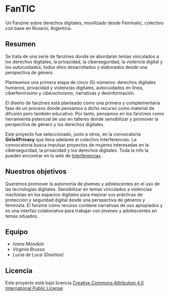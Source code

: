 # FanTIC
Un Fanzine sobre derechos digitales, movilizado desde Feminatic, colectivo con base en Rosario, Argentina.

## Resumen
Se trata de una serie de fanzines donde se abordarán temas vinculados a los derechos digitales, la privacidad, la ciberseguridad, la violencia digital y los autocuidados, todos ellos desarrollados y elaborados desde una perspectiva de género.

Planteamos una primera etapa de cinco (5) números: derechos digitales humanos, privacidad y violencias digitales, autocuidados en línea, ciberfeminismo y ciberactivismo, narrativas y desinformación.

El diseño de fanzines está planteado como una primera y complementaria  fase de un proceso donde pensamos a dicho recurso como material de difusión pero también educativo. Por tanto, pensamos en los fanzines como herramienta potencial de uso en talleres donde sensibilizar y promover la perspectiva de género y los derechos digitales.

Este proyecto fue seleccionado, junto a otros, en la convocatoria **Girls4Privacy** que lleva adelante el colectivo Interferencias. La convocatoria busca impulsar proyectos de mujeres interesadas en la ciberseguridad, la privacidad y los derechos digitales. Toda la info la pueden encontrar en la web de [Interferencias](https://interferencias.tech/g4p)
. 

## Nuestros objetivos
Queremos promover la autonomía de jóvenes y adolescentes en el uso de las tecnologías digitales. Sensibilizar en temas vinculados a violencias machistas en los espacios digitales para mejorar sus prácticas de protección y seguridad digital desde una perspectiva de géneros y feminista. El fanzine como recurso contiene narrativas de uso apropiados y es una interfaz colaborativa para trabajar con jóvenes y adolescentes en temas situados.

## Equipo
- *Ivana Mondelo*
- *Virginia Brussa*
- *Lucía de Luca (Diseños)*

## Licencia
Este proyecto está bajo licencia [Creative Commons Attribution 4.0 International Public License](LICENSE.md)
